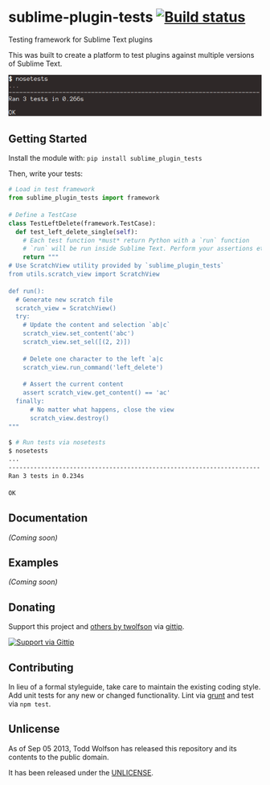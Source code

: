 # sublime-plugin-tests [![Build status](https://travis-ci.org/twolfson/sublime-plugin-tests.png?branch=master)](https://travis-ci.org/twolfson/sublime-plugin-tests)

Testing framework for Sublime Text plugins

This was built to create a platform to test plugins against multiple versions of Sublime Text.

![Screenshot of tests running](docs/tests.png)

## Getting Started
Install the module with: `pip install sublime_plugin_tests`

Then, write your tests:

```python
# Load in test framework
from sublime_plugin_tests import framework

# Define a TestCase
class TestLeftDelete(framework.TestCase):
  def test_left_delete_single(self):
    # Each test function *must* return Python with a `run` function
    # `run` will be run inside Sublime Text. Perform your assertions etc there.
    return """
# Use ScratchView utility provided by `sublime_plugin_tests`
from utils.scratch_view import ScratchView

def run():
  # Generate new scratch file
  scratch_view = ScratchView()
  try:
    # Update the content and selection `ab|c`
    scratch_view.set_content('abc')
    scratch_view.set_sel([(2, 2)])

    # Delete one character to the left `a|c
    scratch_view.run_command('left_delete')

    # Assert the current content
    assert scratch_view.get_content() == 'ac'
  finally:
      # No matter what happens, close the view
      scratch_view.destroy()
"""
```

```bash
$ # Run tests via nosetests
$ nosetests
...
----------------------------------------------------------------------
Ran 3 tests in 0.234s

OK
```

## Documentation
_(Coming soon)_

## Examples
_(Coming soon)_

## Donating
Support this project and [others by twolfson][gittip] via [gittip][].

[![Support via Gittip][gittip-badge]][gittip]

[gittip-badge]: https://rawgithub.com/twolfson/gittip-badge/master/dist/gittip.png
[gittip]: https://www.gittip.com/twolfson/

## Contributing
In lieu of a formal styleguide, take care to maintain the existing coding style. Add unit tests for any new or changed functionality. Lint via [grunt](https://github.com/gruntjs/grunt) and test via `npm test`.

## Unlicense
As of Sep 05 2013, Todd Wolfson has released this repository and its contents to the public domain.

It has been released under the [UNLICENSE][].

[UNLICENSE]: UNLICENSE
